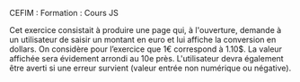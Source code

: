 CEFIM : Formation : Cours JS

Cet exercice consistait à produire une page qui, à l'ouverture, demande à un utilisateur de saisir un montant en euro et lui affiche la conversion en dollars.
On considère pour l’exercice que 1€ correspond à 1.10$. La valeur affichée sera évidement arrondi au 10e près.
L'utilisateur devra également être averti si une erreur survient (valeur entrée non numérique ou négative).
